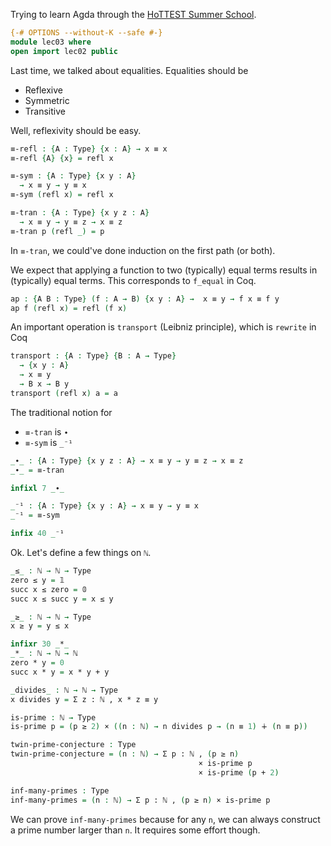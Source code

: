 Trying to learn Agda through the [HoTTEST Summer School](https://github.com/martinescardo/HoTTEST-Summer-School).

```agda
{-# OPTIONS --without-K --safe #-}
module lec03 where
open import lec02 public
```

Last time, we talked about equalities. Equalities should be
- Reflexive
- Symmetric
- Transitive

Well, reflexivity should be easy.
```agda
≡-refl : {A : Type} {x : A} → x ≡ x
≡-refl {A} {x} = refl x

≡-sym : {A : Type} {x y : A}
  → x ≡ y → y ≡ x
≡-sym (refl x) = refl x

≡-tran : {A : Type} {x y z : A}
  → x ≡ y → y ≡ z → x ≡ z
≡-tran p (refl _) = p
```
In `≡-tran`, we could've done induction on the first path (or both).

We expect that applying a function to two (typically) equal terms results in (typically) equal terms. This corresponds to `f_equal` in Coq.
```agda
ap : {A B : Type} (f : A → B) {x y : A} →  x ≡ y → f x ≡ f y
ap f (refl x) = refl (f x)
```

An important operation is `transport` (Leibniz principle), which is `rewrite` in Coq
```agda
transport : {A : Type} {B : A → Type}
  → {x y : A}
  → x ≡ y
  → B x → B y
transport (refl x) a = a
```

The traditional notion for
- `≡-tran` is `∙`
- `≡-sym` is `_⁻¹`
```agda
_∙_ : {A : Type} {x y z : A} → x ≡ y → y ≡ z → x ≡ z
_∙_ = ≡-tran

infixl 7 _∙_

_⁻¹ : {A : Type} {x y : A} → x ≡ y → y ≡ x
_⁻¹ = ≡-sym

infix 40 _⁻¹
```

Ok. Let's define a few things on `ℕ`.
```agda
_≤_ : ℕ → ℕ → Type
zero ≤ y = 𝟙
succ x ≤ zero = 𝟘
succ x ≤ succ y = x ≤ y

_≥_ : ℕ → ℕ → Type
x ≥ y = y ≤ x

infixr 30 _*_
_*_ : ℕ → ℕ → ℕ
zero * y = 0
succ x * y = x * y + y

_divides_ : ℕ → ℕ → Type
x divides y = Σ z ꞉ ℕ , x * z ≡ y

is-prime : ℕ → Type
is-prime p = (p ≥ 2) × ((n : ℕ) → n divides p → (n ≡ 1) ∔ (n ≡ p))

twin-prime-conjecture : Type
twin-prime-conjecture = (n : ℕ) → Σ p ꞉ ℕ , (p ≥ n)
                                          × is-prime p
                                          × is-prime (p + 2)

inf-many-primes : Type
inf-many-primes = (n : ℕ) → Σ p ꞉ ℕ , (p ≥ n) × is-prime p
```
We can prove `inf-many-primes` because for any `n`, we can always construct a prime number larger than `n`. It requires some effort though.
